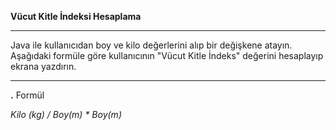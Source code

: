 **Vücut Kitle İndeksi Hesaplama**
___
Java ile kullanıcıdan boy ve kilo değerlerini alıp bir değişkene atayın. Aşağıdaki formüle göre kullanıcının "Vücut Kitle İndeks" değerini hesaplayıp ekrana yazdırın.

---
**.** Formül

_Kilo (kg) / Boy(m) * Boy(m)_